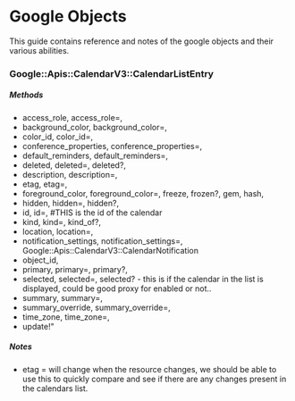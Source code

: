 # Google Objects

This guide contains reference and notes of the google objects and their 
various abilities.

### Google::Apis::CalendarV3::CalendarListEntry

##### Methods
- access_role, access_role=,
- background_color, background_color=,
- color_id, color_id=,
- conference_properties, conference_properties=,
- default_reminders, default_reminders=,
- deleted, deleted=, deleted?,
- description, description=,
- etag, etag=,
- foreground_color, foreground_color=, freeze, frozen?, gem, hash,
- hidden, hidden=, hidden?,
- id, id=,  #THIS is the id of the calendar
- kind, kind=, kind_of?,
- location, location=,
- notification_settings, notification_settings=, Google::Apis::CalendarV3::CalendarNotification
- object_id,
- primary, primary=, primary?,
- selected, selected=, selected? - this is if the calendar in the list is displayed, could be good proxy for enabled or not..
- summary, summary=,
- summary_override, summary_override=,
- time_zone, time_zone=,
- update!"

##### Notes
- etag = will change when the resource changes, we should be able to use this
  to quickly compare and see if there are any changes present in the calendars
  list. 
